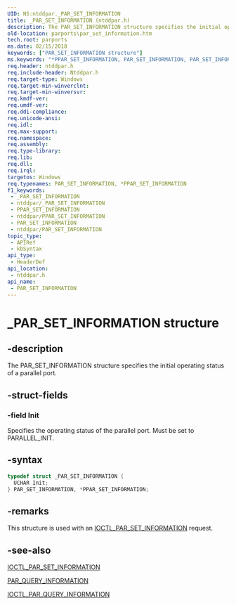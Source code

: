 ```yaml
---
UID: NS:ntddpar._PAR_SET_INFORMATION
title: _PAR_SET_INFORMATION (ntddpar.h)
description: The PAR_SET_INFORMATION structure specifies the initial operating status of a parallel port.
old-location: parports\par_set_information.htm
tech.root: parports
ms.date: 02/15/2018
keywords: ["PAR_SET_INFORMATION structure"]
ms.keywords: "*PPAR_SET_INFORMATION, PAR_SET_INFORMATION, PAR_SET_INFORMATION structure [Parallel Ports], PPAR_SET_INFORMATION, PPAR_SET_INFORMATION structure pointer [Parallel Ports], _PAR_SET_INFORMATION, cisspd_8390a7d0-a4b2-4970-94f8-fd270f2d8256.xml, ntddpar/PAR_SET_INFORMATION, ntddpar/PPAR_SET_INFORMATION, parports.par_set_information"
req.header: ntddpar.h
req.include-header: Ntddpar.h
req.target-type: Windows
req.target-min-winverclnt: 
req.target-min-winversvr: 
req.kmdf-ver: 
req.umdf-ver: 
req.ddi-compliance: 
req.unicode-ansi: 
req.idl: 
req.max-support: 
req.namespace: 
req.assembly: 
req.type-library: 
req.lib: 
req.dll: 
req.irql: 
targetos: Windows
req.typenames: PAR_SET_INFORMATION, *PPAR_SET_INFORMATION
f1_keywords:
 - _PAR_SET_INFORMATION
 - ntddpar/_PAR_SET_INFORMATION
 - PPAR_SET_INFORMATION
 - ntddpar/PPAR_SET_INFORMATION
 - PAR_SET_INFORMATION
 - ntddpar/PAR_SET_INFORMATION
topic_type:
 - APIRef
 - kbSyntax
api_type:
 - HeaderDef
api_location:
 - ntddpar.h
api_name:
 - PAR_SET_INFORMATION
---
```


# _PAR_SET_INFORMATION structure


## -description

The PAR_SET_INFORMATION structure specifies the initial operating status of a parallel port.

## -struct-fields

### -field Init

Specifies the operating status of the parallel port. Must be set to PARALLEL_INIT.

## -syntax

```cpp
typedef struct _PAR_SET_INFORMATION {
  UCHAR Init;
} PAR_SET_INFORMATION, *PPAR_SET_INFORMATION;
```

## -remarks

This structure is used with an <a href="..\ntddpar\ni-ntddpar-ioctl_par_set_information.md">IOCTL_PAR_SET_INFORMATION</a> request.

## -see-also

<a href="..\ntddpar\ni-ntddpar-ioctl_par_set_information.md">IOCTL_PAR_SET_INFORMATION</a>



<a href="..\ntddpar\ns-ntddpar-_par_query_information.md">PAR_QUERY_INFORMATION</a>



<a href="..\ntddpar\ni-ntddpar-ioctl_par_query_information.md">IOCTL_PAR_QUERY_INFORMATION</a>


